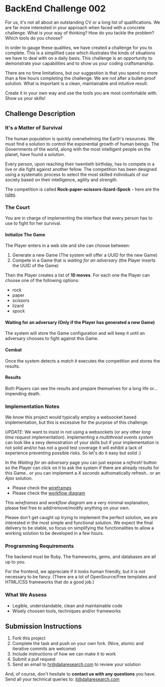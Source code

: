 # BackEnd Challenge 002

For us, it's not all about an outstanding CV or a long list of qualifications. We are far more interested in your approach when faced with a concrete challenge. What is your way of thinking? How do you tackle the problem? Which tools do you choose?

In order to gauge these qualities, we have created a challenge for you to complete. This is a simplified case which illustrates the kinds of situations we have to deal with on a daily basis.
This challenge is an opportunity to demonstrate your capabilities and to show us your coding craftsmanship.

There are no time limitations, but our suggestion is that you spend no more than a few hours completing the challenge.
We are not after a bullet-proof solution. What is important is a clean, maintainable and intuitive result.

Create it in your own way and use the tools you are most comfortable with. Show us your skills!

## Challenge Description

### It's a Matter of Survival

The human population is quickly overwhelming the Earth's resources. We must find a solution to control the exponential growth of human beings.
The Governments of the world, along with the most intelligent people on the planet, have found a solution.

Every person, upon reaching their twentieth birthday, has to compete in a live or die fight against another fellow.
The competition has been designed using a systematic process to select the most skilled individuals of our society based on their intelligence, agility and strength.

The competition is called **Rock-paper-scissors-lizard-Spock** - here are the [rules](http://en.wikipedia.org/wiki/Rock-paper-scissors-lizard-Spock).

### The Court

You are in charge of implementing the interface that every person has to use to fight for her survival.

#### Initialize The Game

The Player enters in a web site and she can choose between:

1. Generate a new Game (The system will offer a UUID for the new Game)
1. Compete in a Game that is _waiting for an adversary_ (the Player inserts the UUID of the Game)

Then the Player creates a list of **10 moves**. For each one the Player can choose one of the following options:

- rock
- paper
- scissors
- lizard
- spock

#### Waiting for an adversary (Only if the Player has generated a new Game)

The system will store the Game configuration and will keep it until an adversary chooses to fight against this Game.

#### Combat

Once the system detects a _match_ it executes the competition and stores the results.

#### Results

Both Players can see the results and prepare themselves for a long life or... impending death.

### Implementation Notes

We know this project would typically employ a websocket based implementation, but this is excessive for the purpose of this challenge.

_UPDATE_: We want to insist in not using a websockets (or any other _long time request_ implementation). Implementing a _multithread events system_ can look like a sexy demostration of your skills but if your implementation is not solid and/or has not a good test coverage it will exhibit a lack of experience preventing possible risks. So let's do it easy but solid :)

In the _Waiting for an adversary_ page you can just expose a _refresh!_ button so the Player can click on it to ask the system if there are already results for this Game.. or you can implement a _X seconds_ authomatically refresh.. or an _Ajax_ solution.

- Please check the [wireframes](https://docs.google.com/drawings/d/1wM8Ex2zA7jUnGVicF8wqRLypkzr9QzdPCCZD1rhQhHQ/edit?usp=sharing)
- Please check the [workflow diagram](https://docs.google.com/drawings/d/12aS34CFiJHVNm0uGAIzMnD7_dqKdkvLxy0ytJkanysM/edit?usp=sharing)

This _wireframes_ and _workflow diagram_ are a very minimal explanation, please feel free to add/remove/modify anything on your own.

Please don't get caught up trying to implement the perfect solution, we are interested in the most simple and functional solution. We expect the final delivery to be stable, so focus on simplifying the functionalities to allow a working solution to be developed in a few hours.

### Programming Requirements

The backend must be Ruby. The frameworks, gems, and databases are all up to you.

For the frontend, we appreciate if it looks human friendly, but it is not necessary to be fancy. (There are a lot of OpenSource/Free templates and HTML/CSS frameworks that do a good job.)

### What We Assess

- Legible, understandable, clean and maintainable code
- Wisely choosen tools, techniques and/or frameworks

## Submission Instructions

1. Fork this project
1. Complete the task and push on your own fork. (Nice, atomic and iterative commits are welcome)
1. Include instructions of how we can make it to work
1. Submit a pull request
1. Send an email to hr@daliaresearch.com to review your solution

And, of course, don't hesitate to **contact us with any questions** you have. Send all your technical queries to: [it@daliaresearch.com](mailto:it@daliaresearch.com)
